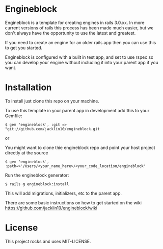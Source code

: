 # Engineblock

Engineblock is a template for creating engines in rails 3.0.xx.
In more current versions of rails this process has been made much easier, but
we don't always have the opportunity to use the latest and greatest.

If you need to create an engine for an older rails app then you can use this
to get you started.

Engineblock is configured with a built in test app, and set to use rspec so you can
develop your engine without including it into your parent app if you want.

# Installation

To install just clone this repo on your machine.

To use this template in your parent app in development add this to your Gemfile:

    $ gem 'engineblock', :git => "git://github.com/jacklin10/engineblock.git

or

You might want to clone thie engineblock repo and point your host project directly at the source

    $ gem 'engineblock', :path=>'/Users/<your_name_here>/<your_code_location/engineblock'

Run the engineblock generator:

    $ rails g engineblock:install

This will add migrations, initializers, etc to the parent app.

There are some basic instructions on how to get started on the wiki
https://github.com/jacklin10/engineblock/wiki

# License
This project rocks and uses MIT-LICENSE.
